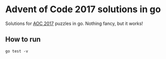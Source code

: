 # Advent of Code 2017 solutions in go

Solutions for [AOC 2017](http://adventofcode.com/2017) puzzles in go. Nothing fancy, but it works!

## How to run

`go test -v`
